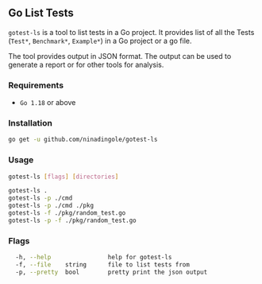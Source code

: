
## Go List Tests

`gotest-ls` is a tool to list tests in a Go project. It provides list of all the Tests
(`Test*`, `Benchmark*`, `Example*`) in a Go project or a go file.

The tool provides output in JSON format. The output can be used to generate a report or for other tools for analysis.

### Requirements
- `Go 1.18` or above

### Installation

```bash
go get -u github.com/ninadingole/gotest-ls
```

### Usage

```bash
gotest-ls [flags] [directories]

gotest-ls .
gotest-ls -p ./cmd
gotest-ls -p ./cmd ./pkg
gotest-ls -f ./pkg/random_test.go
gotest-ls -p -f ./pkg/random_test.go

```

### Flags

```bash
  -h, --help                help for gotest-ls
  -f, --file    string      file to list tests from
  -p, --pretty  bool        pretty print the json output
```
